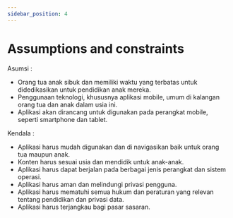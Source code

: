 ```yaml
---
sidebar_position: 4
---
```


# Assumptions and constraints

Asumsi :
- Orang tua anak sibuk dan memiliki waktu yang terbatas untuk didedikasikan untuk pendidikan anak mereka.
- Penggunaan teknologi, khususnya aplikasi mobile, umum di kalangan orang tua dan anak dalam usia ini.
- Aplikasi akan dirancang untuk digunakan pada perangkat mobile, seperti smartphone dan tablet.

Kendala :
- Aplikasi harus mudah digunakan dan di navigasikan baik untuk orang tua maupun anak. 
- Konten harus sesuai usia dan mendidik untuk anak-anak.
- Aplikasi harus dapat berjalan pada berbagai jenis perangkat dan sistem operasi.
- Aplikasi harus aman dan melindungi privasi pengguna.
- Aplikasi harus mematuhi semua hukum dan peraturan yang relevan tentang pendidikan dan privasi data.
- Aplikasi harus terjangkau bagi pasar sasaran.

